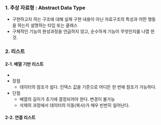 ### 1. 추상 자료형 : Abstract Data Type
* 구현하고자 하는 구조에 대해 실제 구현 내용이 아닌 자료구조의 특성과 어떤 행동을 하는지 설명하는 타입 또는 클래스
* 구체적인 기능의 완성과정을 언급하지 않고, 순수하게 기능이 무엇인지를 나열 한 것.

### 2. 리스트

#### 2-1. 배열 기반 리스트
* 
* 장점
  * 데이터의 참조가 쉽다. 인덱스 값을 기준으로 어디든 한 번에 참조가 가능하다.
* 단점
  * 배열의 길이가 초기에 결정되어야 한다. 변경이 불가능
  * 삭제의 과정에서 데이터의 이동(복사)가 매우 빈번히 일어난다.


#### 2-2. 연결 리스트












